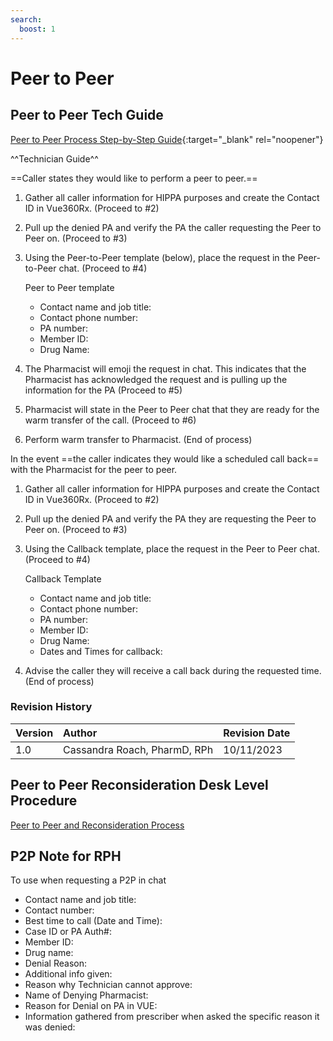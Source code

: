 ```yaml
---
search:
  boost: 1
---
```


# Peer to Peer

## Peer to Peer Tech Guide

[Peer to Peer Process Step-by-Step Guide](https://mygainwell-my.sharepoint.com/:w:/g/personal/kaelyn_dobbins_gainwelltechnologies_com/EdOCvW0ZJv5LiGY6xSOnUYkB3XIrXQ3ISJ_e_pd4Pz4yiA?e=pB6VTy){:target="_blank" rel="noopener"}

^^Technician Guide^^

==Caller states they would like to perform a peer to peer.==

1.	Gather all caller information for HIPPA purposes and create the Contact ID in Vue360Rx. (Proceed to #2)
2.	Pull up the denied PA and verify the PA the caller requesting the Peer to Peer on. (Proceed to #3)
3.	Using the Peer-to-Peer template (below), place the request in the Peer-to-Peer chat. (Proceed to #4)

    Peer to Peer template 
    - Contact name and job title:
    - Contact phone number:
    - PA number:
    - Member ID:
    - Drug Name:

4. The Pharmacist will emoji the request in chat. This indicates that the Pharmacist has acknowledged the request and is pulling up the information for the PA (Proceed to #5)
5.	Pharmacist will state in the Peer to Peer chat that they are ready for the warm transfer of the call. (Proceed to #6)
6.	Perform warm transfer to Pharmacist. (End of process)

In the event ==the caller indicates they would like a scheduled call back== with the Pharmacist for the peer to peer. 

1.	Gather all caller information for HIPPA purposes and create the Contact ID in Vue360Rx. (Proceed to #2)
2.	Pull up the denied PA and verify the PA they are requesting the Peer to Peer on. (Proceed to #3)
3.	Using the Callback template, place the request in the Peer to Peer chat. (Proceed to #4)

    Callback Template
    - Contact name and job title:
    - Contact phone number:
    - PA number:
    - Member ID:
    - Drug Name:
    - Dates and Times for callback:

4.	Advise the caller they will receive a call back during the requested time. (End of process)

### Revision History

| Version | Author | Revision Date |
| :--- | :--- | :--- |
| 1.0 | Cassandra Roach, PharmD, RPh | 10/11/2023 |

## Peer to Peer Reconsideration Desk Level Procedure

[Peer to Peer and Reconsideration Process](https://mygainwell.sharepoint.com.mcas.ms/:w:/r/teams/OHSPBM/_layouts/15/Doc.aspx?sourcedoc=%7B45CA3683-3A81-4050-B775-EA8C41C2919D%7D&file=Peer%20to%20Peer%20and%20Reconsideration%20Process%20%20Updated%2005242023.docx&action=default&mobileredirect=true&cid=d388194a-3e49-4b4d-90b4-125226710d44)


## P2P Note for RPH
To use when requesting a P2P in chat

- Contact name and job title: 
- Contact number: 
- Best time to call (Date and Time): 
- Case ID or PA Auth#: 
- Member ID: 
- Drug name: 
- Denial Reason: 
- Additional info given: 
- Reason why Technician cannot approve:
- Name of Denying Pharmacist:
- Reason for Denial on PA in VUE:
- Information gathered from prescriber when asked the specific reason it was denied:
